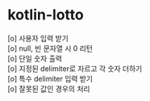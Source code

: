 # kotlin-lotto

[o] 사용자 입력 받기<br/>
[o] null, 빈 문자열 시 0 리턴<br/>
[o] 단일 숫자 출력<br/>
[o] 지정된 delimiter로 자르고 각 숫자 더하기<br/>
[o] 특수 delimiter 입력 받기<br/>
[o] 잘못된 값인 경우의 처리
